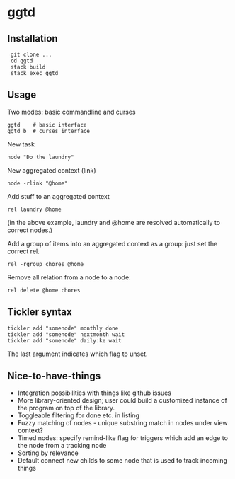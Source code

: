 # ggtd


## Installation

     git clone ...
     cd ggtd
     stack build
     stack exec ggtd

## Usage

Two modes: basic commandline and curses

    ggtd    # basic interface
    ggtd b  # curses interface

New task

    node "Do the laundry"

New aggregated context (link)

    node -rlink "@home"

Add stuff to an aggregated context

    rel laundry @home

(in the above example, laundry and @home are resolved automatically to correct
nodes.)

Add a group of items into an aggregated context as a group:
just set the correct rel.

    rel -rgroup chores @home

Remove all relation from a node to a node:

    rel delete @home chores

## Tickler syntax

    tickler add "somenode" monthly done
    tickler add "somenode" nextmonth wait
    tickler add "somenode" daily:ke wait

The last argument indicates which flag to unset.

## Nice-to-have-things

- Integration possibilities with things like github issues
- More library-oriented design; user could build a customized instance of the
    program on top of the library.
- Toggleable filtering for done etc. in listing
- Fuzzy matching of nodes - unique substring match in nodes under view context?
- Timed nodes: specify remind-like flag for triggers which add an edge to the
    node from a tracking node
- Sorting by relevance
- Default connect new childs to some node that is used to track incoming things
